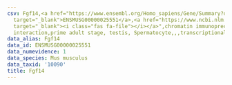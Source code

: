 ```yaml
---
csv: Fgf14,<a href="https://www.ensembl.org/Homo_sapiens/Gene/Summary?db=core;g=ENSMUSG00000025551"
  target="_blank">ENSMUSG00000025551</a>,<a href="https://www.ncbi.nlm.nih.gov/pubmed/25450459"
  target="_blank"><i class="fas fa-file"></i></a>",chromatin immunoprecipitation assay,direct
  interaction,prime adult stage, testis, Spermatocyte,,,transcriptional regulation,
data_alias: Fgf14
data_id: ENSMUSG00000025551
data_numevidence: 1
data_species: Mus musculus
data_taxid: '10090'
title: Fgf14
---
```

